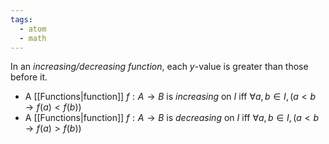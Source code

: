 ```yaml
---
tags:
  - atom
  - math
---
```

In an *increasing/decreasing function*, each $y$-value is greater than those before it.
- A [[Functions|function]] $f:A\to B$ is *increasing* on $I$ iff $\forall a,b \in I,\left( a<b\to f(a)<f(b) \right)$
- A [[Functions|function]] $f:A\to B$ is *decreasing* on $I$ iff $\forall a,b \in I,\left( a<b\to f(a)>f(b) \right)$